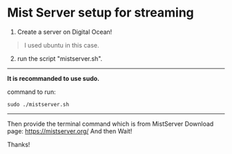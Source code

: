 
# Mist Server setup for streaming


1. Create a server on Digital Ocean!
> I used ubuntu in this case.

2. run the script "mistserver.sh".
***
**It is recommanded to use sudo.**

command to run: 

`sudo ./mistserver.sh`
***
Then provide the terminal command which is from MistServer Download page: https://mistserver.org/ And then Wait! 

Thanks!